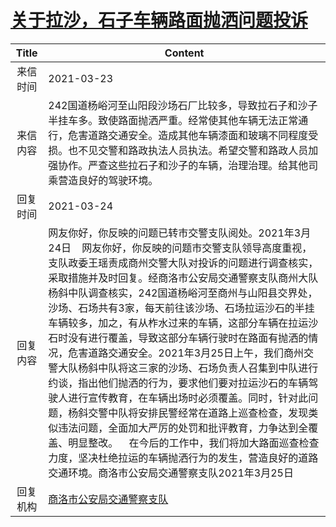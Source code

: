 # <a href="http://www.shangluo.gov.cn/zmhd/ldxxxx.jsp?urltype=leadermail.LeaderMailContentUrl&wbtreeid=1112&leadermailid=7063">关于拉沙，石子车辆路面抛洒问题投诉</a>
|Title|Content|
|:---:|---|
|来信时间|2021-03-23|
|来信内容|242国道杨峪河至山阳段沙场石厂比较多，导致拉石子和沙子半挂车多。致使路面抛洒严重。经常使其他车辆无法正常通行，危害道路交通安全。造成其他车辆漆面和玻璃不同程度受损。也不见交警和路政执法人员执法。希望交警和路政人员加强协作。严查这些拉石子和沙子的车辆，治理治理。给其他司乘营造良好的驾驶环境。|
|回复时间|2021-03-24|
|回复内容|网友你好，你反映的问题已转市交警支队阅处。2021年3月24日    网友你好，你反映的问题市交警支队领导高度重视，支队政委王瑶责成商州交警大队对投诉的问题进行调查核实，采取措施并及时回复。经商洛市公安局交通警察支队商州大队杨斜中队调查核实，242国道杨峪河至商州与山阳县交界处，沙场、石场共有3家，每天前往该沙场、石场拉运沙石的半挂车辆较多，加之，有从柞水过来的车辆，这部分车辆在拉运沙石时没有进行覆盖，导致这部分车辆行驶时在路面有抛洒的情况，危害道路交通安全。2021年3月25日上午，我们商州交警大队杨斜中队将这三家的沙场、石场负责人召集到中队进行约谈，指出他们抛洒的行为，要求他们要对拉运沙石的车辆驾驶人进行宣传教育，在车辆出场时必须覆盖。同时，针对此问题，杨斜交警中队将安排民警经常在道路上巡查检查，发现类似违法问题，全面加大严厉的处罚和批评教育，力争达到全覆盖、明显整改。    在今后的工作中，我们将加大路面巡查检查力度，坚决杜绝拉运的车辆抛洒行为的发生，营造良好的道路交通环境。商洛市公安局交通警察支队2021年3月25日|
|回复机构|<a href="../../categories/agencies/商洛市公安局交通警察支队.md">商洛市公安局交通警察支队</a>|
